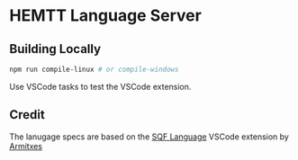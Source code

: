 # HEMTT Language Server

## Building Locally

```bash
npm run compile-linux # or compile-windows
```

Use VSCode tasks to test the VSCode extension.

## Credit

The lanugage specs are based on the [SQF Language](https://github.com/Armitxes/VSCode_SQF) VSCode extension by [Armitxes](https://github.com/Armitxes)
